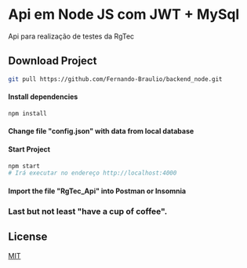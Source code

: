 # Api em Node JS com JWT + MySql

Api para realização de testes da RgTec

## Download Project
```bash
git pull https://github.com/Fernando-Braulio/backend_node.git
```

#### Install dependencies
```bash
npm install
```

#### Change file "config.json" with data from local database
#### Start Project
```bash
npm start
# Irá executar no endereço http://localhost:4000
```
#### Import the file "RgTec_Api" into Postman or Insomnia

### Last but not least "have a cup of coffee".



## License
[MIT](https://choosealicense.com/licenses/mit/)
